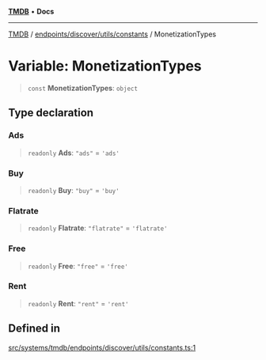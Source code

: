 [**TMDB**](../../../../../README.md) • **Docs**

***

[TMDB](../../../../../README.md) / [endpoints/discover/utils/constants](../README.md) / MonetizationTypes

# Variable: MonetizationTypes

> `const` **MonetizationTypes**: `object`

## Type declaration

### Ads

> `readonly` **Ads**: `"ads"` = `'ads'`

### Buy

> `readonly` **Buy**: `"buy"` = `'buy'`

### Flatrate

> `readonly` **Flatrate**: `"flatrate"` = `'flatrate'`

### Free

> `readonly` **Free**: `"free"` = `'free'`

### Rent

> `readonly` **Rent**: `"rent"` = `'rent'`

## Defined in

[src/systems/tmdb/endpoints/discover/utils/constants.ts:1](https://github.com/Norviah/media-hub/blob/18a8c2edf600e1d27fc5173db1855dfb068c9a34/src/systems/tmdb/endpoints/discover/utils/constants.ts#L1)
